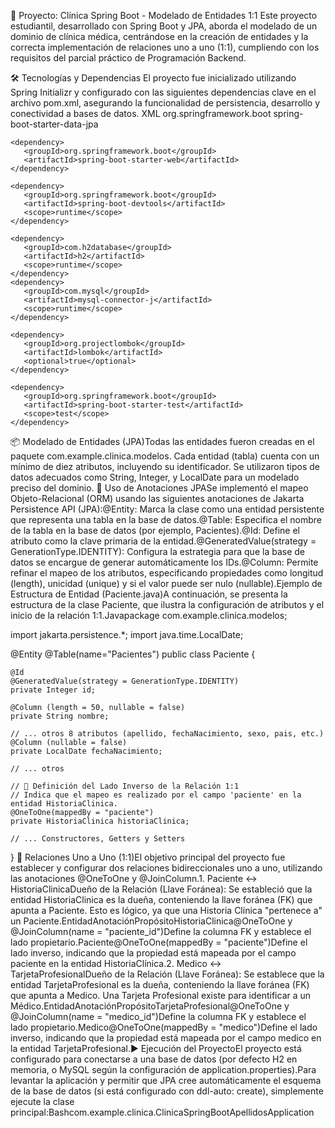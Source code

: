🏥 Proyecto: Clínica Spring Boot - Modelado de Entidades 1:1
Este proyecto estudiantil, desarrollado con Spring Boot y JPA, aborda el modelado de un dominio de clínica médica, centrándose en la creación de entidades y la correcta implementación de relaciones uno a uno (1:1), cumpliendo con los requisitos del parcial práctico de Programación Backend.

🛠️ Tecnologías y Dependencias
El proyecto fue inicializado utilizando Spring Initializr y configurado con las siguientes dependencias clave en el archivo pom.xml, asegurando la funcionalidad de persistencia, desarrollo y conectividad a bases de datos.
XML<dependencies>
    <dependency>
       <groupId>org.springframework.boot</groupId>
       <artifactId>spring-boot-starter-data-jpa</artifactId>
    </dependency>
    
    <dependency>
       <groupId>org.springframework.boot</groupId>
       <artifactId>spring-boot-starter-web</artifactId>
    </dependency>

    <dependency>
       <groupId>org.springframework.boot</groupId>
       <artifactId>spring-boot-devtools</artifactId>
       <scope>runtime</scope>
    </dependency>
    
    <dependency>
       <groupId>com.h2database</groupId>
       <artifactId>h2</artifactId>
       <scope>runtime</scope>
    </dependency>
    <dependency>
       <groupId>com.mysql</groupId>
       <artifactId>mysql-connector-j</artifactId>
       <scope>runtime</scope>
    </dependency>
    
    <dependency>
       <groupId>org.projectlombok</groupId>
       <artifactId>lombok</artifactId>
       <optional>true</optional>
    </dependency>
    
    <dependency>
       <groupId>org.springframework.boot</groupId>
       <artifactId>spring-boot-starter-test</artifactId>
       <scope>test</scope>
    </dependency>
</dependencies>
📦 Modelado de Entidades (JPA)Todas las entidades fueron creadas en el paquete com.example.clinica.modelos. Cada entidad (tabla) cuenta con un mínimo de diez atributos, incluyendo su identificador. Se utilizaron tipos de datos adecuados como String, Integer, y LocalDate para un modelado preciso del dominio.
🔑 Uso de Anotaciones JPASe implementó el mapeo Objeto-Relacional (ORM) usando las siguientes anotaciones de Jakarta Persistence API (JPA):@Entity: Marca la clase como una entidad persistente que representa una tabla en la base de datos.@Table: Especifica el nombre de la tabla en la base de datos (por ejemplo, Pacientes).@Id: Define el atributo como la clave primaria de la entidad.@GeneratedValue(strategy = GenerationType.IDENTITY): Configura la estrategia para que la base de datos se encargue de generar automáticamente los IDs.@Column: Permite refinar el mapeo de los atributos, especificando propiedades como longitud (length), unicidad (unique) y si el valor puede ser nulo (nullable).Ejemplo de Estructura de Entidad (Paciente.java)A continuación, se presenta la estructura de la clase Paciente, que ilustra la configuración de atributos y el inicio de la relación 1:1.Javapackage com.example.clinica.modelos;

import jakarta.persistence.*;
import java.time.LocalDate;

@Entity
@Table(name="Pacientes")
public class Paciente {

    @Id
    @GeneratedValue(strategy = GenerationType.IDENTITY)
    private Integer id;

    @Column (length = 50, nullable = false)
    private String nombre;
    
    // ... otros 8 atributos (apellido, fechaNacimiento, sexo, pais, etc.)
    @Column (nullable = false)
    private LocalDate fechaNacimiento;
    
    // ... otros
    
    // 🔗 Definición del Lado Inverso de la Relación 1:1
    // Indica que el mapeo es realizado por el campo 'paciente' en la entidad HistoriaClinica.
    @OneToOne(mappedBy = "paciente")
    private HistoriaClinica historiaClinica;

    // ... Constructores, Getters y Setters
}
🤝 Relaciones Uno a Uno (1:1)El objetivo principal del proyecto fue establecer y configurar dos relaciones bidireccionales uno a uno, utilizando las anotaciones @OneToOne y @JoinColumn.1. Paciente $\leftrightarrow$ HistoriaClinicaDueño de la Relación (Llave Foránea): Se estableció que la entidad HistoriaClinica es la dueña, conteniendo la llave foránea (FK) que apunta a Paciente. Esto es lógico, ya que una Historia Clínica "pertenece a" un Paciente.EntidadAnotaciónPropósitoHistoriaClinica@OneToOne y @JoinColumn(name = "paciente_id")Define la columna FK y establece el lado propietario.Paciente@OneToOne(mappedBy = "paciente")Define el lado inverso, indicando que la propiedad está mapeada por el campo paciente en la entidad HistoriaClínica.2. Medico $\leftrightarrow$ TarjetaProfesionalDueño de la Relación (Llave Foránea): Se establece que la entidad TarjetaProfesional es la dueña, conteniendo la llave foránea (FK) que apunta a Medico. Una Tarjeta Profesional existe para identificar a un Médico.EntidadAnotaciónPropósitoTarjetaProfesional@OneToOne y @JoinColumn(name = "medico_id")Define la columna FK y establece el lado propietario.Medico@OneToOne(mappedBy = "medico")Define el lado inverso, indicando que la propiedad está mapeada por el campo medico en la entidad TarjetaProfesional.▶️ Ejecución del ProyectoEl proyecto está configurado para conectarse a una base de datos (por defecto H2 en memoria, o MySQL según la configuración de application.properties).Para levantar la aplicación y permitir que JPA cree automáticamente el esquema de la base de datos (si está configurado con ddl-auto: create), simplemente ejecute la clase principal:Bashcom.example.clinica.ClinicaSpringBootApellidosApplication
